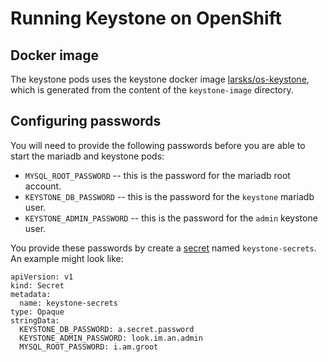 # Running Keystone on OpenShift

## Docker image

The keystone pods uses the keystone docker image [larsks/os-keystone][], which is generated from the content of the `keystone-image` directory.

[larsks/os-keystone]: https://hub.docker.com/r/larsks/os-keystone

## Configuring passwords

You will need to provide the following passwords before you are able to start the mariadb and keystone pods:

- `MYSQL_ROOT_PASSWORD` -- this is the password for the mariadb root account.
- `KEYSTONE_DB_PASSWORD` -- this is the password for the `keystone` mariadb user.
- `KEYSTONE_ADMIN_PASSWORD` -- this is the password for the `admin` keystone user.

You provide these passwords by create a [secret][] named `keystone-secrets`. An example might look like:

[secret]: https://docs.openshift.com/container-platform/3.4/dev_guide/secrets.html

```
apiVersion: v1
kind: Secret
metadata:
  name: keystone-secrets
type: Opaque 
stringData:
  KEYSTONE_DB_PASSWORD: a.secret.password
  KEYSTONE_ADMIN_PASSWORD: look.im.an.admin
  MYSQL_ROOT_PASSWORD: i.am.groot
```
